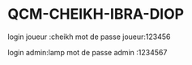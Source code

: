 # QCM-CHEIKH-IBRA-DIOP
login joueur :cheikh
mot de passe joueur:123456


login admin:lamp
mot de passe admin :1234567
 

